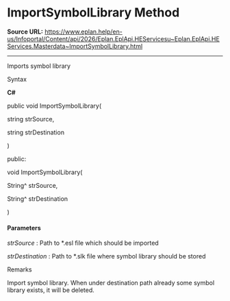 # ImportSymbolLibrary Method

**Source URL:** https://www.eplan.help/en-us/Infoportal/Content/api/2026/Eplan.EplApi.HEServicesu~Eplan.EplApi.HEServices.Masterdata~ImportSymbolLibrary.html

---

Imports symbol library

Syntax

**C#**



public void ImportSymbolLibrary( 

   string strSource,

   string strDestination

)

public:

void ImportSymbolLibrary( 

   String^ strSource,

   String^ strDestination

)


#### Parameters

*strSource*
:   Path to \*.esl file which should be imported

*strDestination*
:   Path to \*.slk file where symbol library should be stored

Remarks

Import symbol library. When under destination path already some symbol library exists, it will be deleted.
